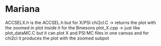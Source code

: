 # Mariana


ACCSELX.h is the ACCSEL.h but for X/PSI
chi2cl.C     ->  returns the plot with the zoomed in plot inside it for the Bmesons
plot_X.cpp -> just like plot_dataMC.C but it can plot X and PSI MC files in one canvas and for chi2cl it produces the plot with the zoomed subpot
